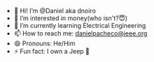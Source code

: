 - 👋 Hi! I’m @Daniel aka dnoiro
- 👀 I’m interested in money(who isn't?😇)
- 🌱 I’m currently learning Electrical Engineering
- 📫 How to reach me: danielpacheco@ieee.org
- 😄 Pronouns: He/Him
- ⚡ Fun fact: I own a Jeep 🦆

<!---
dnoiro/dnoiro is a ✨ special ✨ repository because its `README.md` (this file) appears on your GitHub profile.
You can click the Preview link to take a look at your changes.
--->

